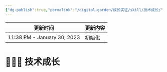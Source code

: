 ```yaml
---
{"dg-publish":true,"permalink":"/digital-garden/成长实证/skill/技术成长/","noteIcon":"1","created":"","updated":""}
---
```



| 更新时间                        | 更新内容 |
| --------------------------- | ---- |
| 11:38 PM - January 30, 2023 | 初始化  |


# 👨🏻‍💻 技术成长
